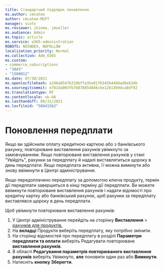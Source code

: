 ```yaml
---
title: Стандартний підрядок поновлення
ms.author: cmcatee
author: cmcatee-MSFT
manager: scotv
ms.reviewer: jkinma, jmueller
ms.audience: Admin
ms.topic: article
ms.service: o365-administration
ROBOTS: NOINDEX, NOFOLLOW
localization_priority: Normal
ms.collection: Adm_O365
ms.custom:
- commerce_subscriptions
- "3043"
- "1500012"
ms.date: 07/30/2021
ms.openlocfilehash: a198a0547b319bffa35e91f03456449dad9e634b
ms.sourcegitcommit: e781da003fb7b878854846cbe12b13b9dca8df92
ms.translationtype: MT
ms.contentlocale: uk-UA
ms.lasthandoff: 08/31/2021
ms.locfileid: "58841562"
---
```

# <a name="renewing-your-subscription"></a>Поновлення передплати

Якщо ви здійснили оплату кредитною карткою або з банківського рахунку, повторюване виставлення рахунків увімкнуто за замовчуванням. Якщо повторюване виставлення рахунків у стані "Увійдіть", рахунки за передплату й надалі виставлятиться щороку в день передплати. Якщо передплата активна, її можна вимкнути або знову ввімкнути в Центрі адміністрування.

Якщо передоплачено передплату за допомогою ключа продукту, термін дії передплати завершиться в кінці терміну дії передплати. Ви можете ввімкнути повторюване виставлення рахунків і надати відомості про кредитну картку або банківський рахунок, щоб рахунки за передплату виставлявся щороку в день передплати.

Щоб увімкнути повторюване виставлення рахунків:

1. У Центрі адміністрування перейдіть на сторінку **Виставлення**  >  [рахунків для продуктів.](https://go.microsoft.com/fwlink/p/?linkid=842054)
2. На **вкладці** Продукти виберіть передплату, яку потрібно змінити.
3. На сторінці відомостей про передплату в розділі **Параметри передплати та оплати** виберіть Редагувати повторюване **виставлення рахунків**.
4. В області **Редагування параметрів повторюваного виставлення рахунків** виберіть Увімкнуто, **але** поновити один раз або **Вимкнути**. 
5. Натисніть **кнопку Зберегти**. 